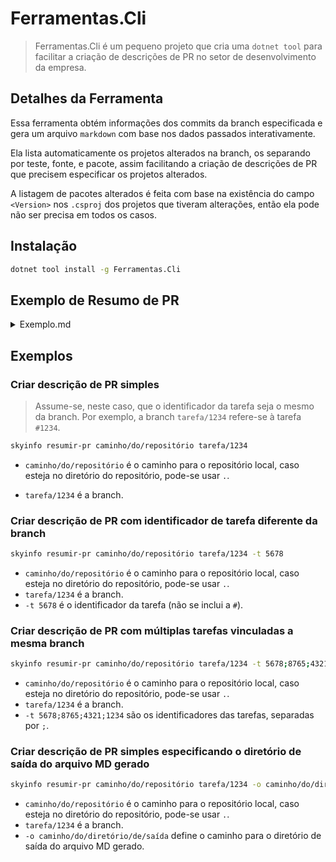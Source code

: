 ﻿# Ferramentas.Cli

> Ferramentas.Cli é um pequeno projeto que cria uma `dotnet tool` para facilitar a criação de descrições de PR no setor
> de desenvolvimento da empresa.

## Detalhes da Ferramenta

Essa ferramenta obtém informações dos commits da branch especificada e gera um arquivo `markdown` com base nos dados
passados interativamente.

Ela lista automaticamente os projetos alterados na branch, os separando por teste, fonte, e pacote, assim facilitando a
criação de descrições de PR que precisem especificar os projetos alterados.

A listagem de pacotes alterados é feita com base na existência do campo `<Version>` nos `.csproj` dos projetos que
tiveram alterações, então ela pode não ser precisa em todos os casos.

## Instalação

```bash
dotnet tool install -g Ferramentas.Cli
```

## Exemplo de Resumo de PR

<details>
<summary>Exemplo.md</summary>

```markdown
## Estados afetados:

RS, ou PR, ou Ambos.

## Comportamentos introduzidos, alterados, ou removidos: 

> Descrição de comportamentos introduzidos, alterados, ou removidos. Por exemplo, a criação de um novo endpoint, a alteração de um comportamento de um comando existente, ou a remoção de um serviço.

- Alteração de comportamento do comando X no endpoint de criação de notas fiscais.

## Configuração para habilitar a opção:

Nenhuma.

## Endpoints afetados:

> Lista de endpoints afetados pelo PR. Por exemplo, `/NotasFiscais`, `/Usuarios`, ou `/Itens`.

- `/NotasFiscais`

## Procedimento de teste realizado:

- Testes automatizados executados com sucesso.

## Depende do Pull Request:

Não depende de outro Pull Request.

## Projetos alterados:

> - Alterações: Número de arquivos alterados por commit no projeto.
> - Projeto: Nome do projeto alterado.
> - Tipo: Tipo de projeto alterado (Fonte, Testes, Pacote).

| Alterações | Projeto                                   | Tipo   |
|------------|-------------------------------------------|--------|
| 12         | Um.Projeto.Alterado                       | Fonte  |
| 15         | Um.Projeto.De.Teste.Alterado              | Testes |
| 5          | Um.Projeto.Que.É.Um.Pacote.E.Foi.Alterado | Pacote |

## Pacotes alterados:

> Projetos versionados que foram alterados, portanto, podem não ser pacotes que precisam ser gerados e publicados.

- `Um.Projeto.Que.É.Um.Pacote.E.Foi.Alterado`

```

</details>

## Exemplos

### Criar descrição de PR simples

> Assume-se, neste caso, que o identificador da tarefa seja o mesmo da branch. Por exemplo, a branch `tarefa/1234`
> refere-se à tarefa `#1234`.

```bash
skyinfo resumir-pr caminho/do/repositório tarefa/1234
```

- `caminho/do/repositório` é o caminho para o repositório local, caso esteja no diretório do repositório, pode-se usar
  `.`.

- `tarefa/1234` é a branch.

### Criar descrição de PR com identificador de tarefa diferente da branch

```bash
skyinfo resumir-pr caminho/do/repositório tarefa/1234 -t 5678
```

- `caminho/do/repositório` é o caminho para o repositório local, caso esteja no diretório do repositório, pode-se usar
  `.`.
- `tarefa/1234` é a branch.
- `-t 5678` é o identificador da tarefa (não se inclui a `#`).

### Criar descrição de PR com múltiplas tarefas vinculadas a mesma branch

```bash
skyinfo resumir-pr caminho/do/repositório tarefa/1234 -t 5678;8765;4321;1234
```

- `caminho/do/repositório` é o caminho para o repositório local, caso esteja no diretório do repositório, pode-se usar
  `.`.
- `tarefa/1234` é a branch.
- `-t 5678;8765;4321;1234` são os identificadores das tarefas, separadas por `;`.

### Criar descrição de PR simples especificando o diretório de saída do arquivo MD gerado

```bash
skyinfo resumir-pr caminho/do/repositório tarefa/1234 -o caminho/do/diretório/de/saída
```

- `caminho/do/repositório` é o caminho para o repositório local, caso esteja no diretório do repositório, pode-se usar
  `.`.
- `tarefa/1234` é a branch.
- `-o caminho/do/diretório/de/saída` define o caminho para o diretório de saída do arquivo MD gerado.
